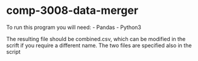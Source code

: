 # comp-3008-data-merger

To run this program you will need:
    - Pandas
    - Python3

The resulting file should be combined.csv, which can be modified in the scrift if you require a different name.
The two files are specified also in the script